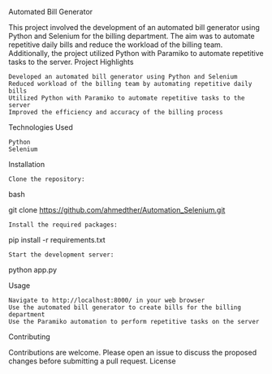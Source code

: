 Automated Bill Generator

This project involved the development of an automated bill generator using Python and Selenium for the billing department. The aim was to automate repetitive daily bills and reduce the workload of the billing team. Additionally, the project utilized Python with Paramiko to automate repetitive tasks to the server.
Project Highlights

    Developed an automated bill generator using Python and Selenium
    Reduced workload of the billing team by automating repetitive daily bills
    Utilized Python with Paramiko to automate repetitive tasks to the server
    Improved the efficiency and accuracy of the billing process

Technologies Used

    Python
    Selenium

Installation

    Clone the repository:

bash

git clone https://github.com/ahmedther/Automation_Selenium.git

    Install the required packages:

pip install -r requirements.txt

    Start the development server:

python app.py

Usage

    Navigate to http://localhost:8000/ in your web browser
    Use the automated bill generator to create bills for the billing department
    Use the Paramiko automation to perform repetitive tasks on the server

Contributing

Contributions are welcome. Please open an issue to discuss the proposed changes before submitting a pull request.
License
